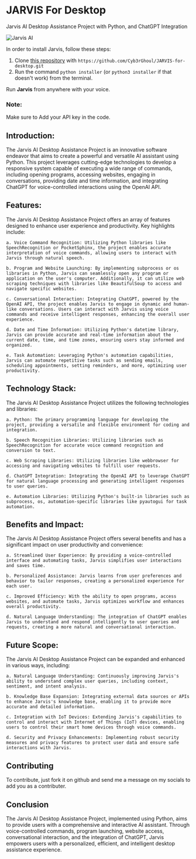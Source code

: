 # JARVIS For Desktop
Jarvis AI Desktop Assistance Project with Python, and ChatGPT Integration

![Jarvis AI](https://www.linkpicture.com/q/687474703a2f2f692e696d6775722e636f6d2f785a38783945532e6a7067.jpeg)

In order to install Jarvis, follow these steps:
1. Clone [this repository](https://github.com/Cyb3rGhoul/JARVIS-for-desktop.git) with `https://github.com/Cyb3rGhoul/JARVIS-for-desktop.git`
2. Run the command `python installer` (or `python3 installer` if that doesn't work) from the terminal.

Run **Jarvis** from anywhere with your voice.

### Note:
Make sure to Add your API key in the code.

## Introduction:
The Jarvis AI Desktop Assistance Project is an innovative software endeavor that aims to create a powerful and versatile AI assistant using Python. This project leverages cutting-edge technologies to develop a responsive system capable of executing a wide range of commands, including opening programs, accessing websites, engaging in conversations, providing date and time information, and integrating ChatGPT for voice-controlled interactions using the OpenAI API.

## Features:
The Jarvis AI Desktop Assistance Project offers an array of features designed to enhance user experience and productivity. Key highlights include:

    a. Voice Command Recognition: Utilizing Python libraries like SpeechRecognition or PocketSphinx, the project enables accurate interpretation of voice commands, allowing users to interact with Jarvis through natural speech.

    b. Program and Website Launching: By implementing subprocess or os libraries in Python, Jarvis can seamlessly open any program or application on the user's computer. Additionally, it can utilize web scraping techniques with libraries like BeautifulSoup to access and navigate specific websites.

    c. Conversational Interaction: Integrating ChatGPT, powered by the OpenAI API, the project enables Jarvis to engage in dynamic and human-like conversations. Users can interact with Jarvis using voice commands and receive intelligent responses, enhancing the overall user experience.

    d. Date and Time Information: Utilizing Python's datetime library, Jarvis can provide accurate and real-time information about the current date, time, and time zones, ensuring users stay informed and organized.

    e. Task Automation: Leveraging Python's automation capabilities, Jarvis can automate repetitive tasks such as sending emails, scheduling appointments, setting reminders, and more, optimizing user productivity.

## Technology Stack:
The Jarvis AI Desktop Assistance Project utilizes the following technologies and libraries:

    a. Python: The primary programming language for developing the project, providing a versatile and flexible environment for coding and integration.

    b. Speech Recognition Libraries: Utilizing libraries such as SpeechRecognition for accurate voice command recognition and conversion to text.

    c. Web Scraping Libraries: Utilizing libraries like webbrowser for accessing and navigating websites to fulfill user requests.

    d. ChatGPT Integration: Integrating the OpenAI API to leverage ChatGPT for natural language processing and generating intelligent responses to user queries.

    e. Automation Libraries: Utilizing Python's built-in libraries such as subprocess, os, automation-specific libraries like pyautogui for task automation.

## Benefits and Impact:
The Jarvis AI Desktop Assistance Project offers several benefits and has a significant impact on user productivity and convenience:

    a. Streamlined User Experience: By providing a voice-controlled interface and automating tasks, Jarvis simplifies user interactions and saves time.

    b. Personalized Assistance: Jarvis learns from user preferences and behavior to tailor responses, creating a personalized experience for each user.

    c. Improved Efficiency: With the ability to open programs, access websites, and automate tasks, Jarvis optimizes workflow and enhances overall productivity.

    d. Natural Language Understanding: The integration of ChatGPT enables Jarvis to understand and respond intelligently to user queries and requests, creating a more natural and conversational interaction.

## Future Scope:
The Jarvis AI Desktop Assistance Project can be expanded and enhanced in various ways, including:

    a. Natural Language Understanding: Continuously improving Jarvis's ability to understand complex user queries, including context, sentiment, and intent analysis.

    b. Knowledge Base Expansion: Integrating external data sources or APIs to enhance Jarvis's knowledge base, enabling it to provide more accurate and detailed information.

    c. Integration with IoT Devices: Extending Jarvis's capabilities to control and interact with Internet of Things (IoT) devices, enabling users to control their smart home devices through voice commands.

    d. Security and Privacy Enhancements: Implementing robust security measures and privacy features to protect user data and ensure safe interactions with Jarvis.
    
## Contributing
To contribute, just fork it on github and send me a message on my socials to add you as a contributer.

## Conclusion
The Jarvis AI Desktop Assistance Project, implemented using Python, aims to provide users with a comprehensive and interactive AI assistant. Through voice-controlled commands, program launching, website access, conversational interaction, and the integration of ChatGPT, Jarvis empowers users with a personalized, efficient, and intelligent desktop assistance experience.
